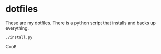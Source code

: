 # dotfiles

These are my dotfiles. There is a python script that installs and backs up everything.

```
./install.py
```

Cool!


